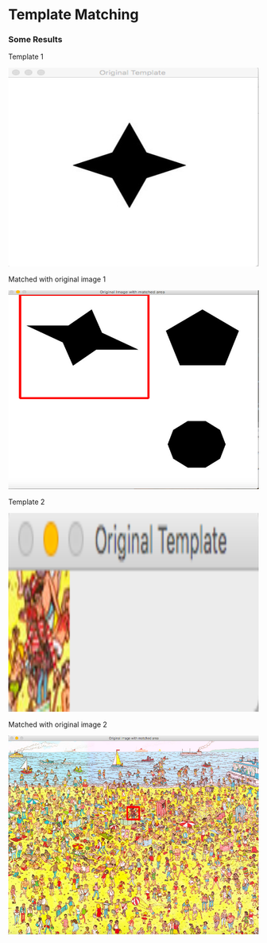 # Template Matching

### Some Results


Template 1

<img src="https://github.com/imsanjoykb/Bunch-of-Computer-Vision-Projects/blob/master/TemplateMatching/Example%20-%20Template%201.png" alt="" data-canonical-src="https://github.com/imsanjoykb/Bunch-of-Computer-Vision-Projects/blob/master/TemplateMatching/Example%20-%20Template%201.png" width="600" height="400" />

Matched with original image 1

<img src="https://github.com/imsanjoykb/Bunch-of-Computer-Vision-Projects/blob/master/TemplateMatching/Example%20-%20Matched%201.png" alt="" data-canonical-src="https://github.com/imsanjoykb/Bunch-of-Computer-Vision-Projects/blob/master/TemplateMatching/Example%20-%20Matched%201.png" width="600" height="400" />



Template 2

<img src="https://github.com/imsanjoykb/Bunch-of-Computer-Vision-Projects/blob/master/TemplateMatching/Example%20-%20Template%202.png" alt="" data-canonical-src="https://github.com/imsanjoykb/Bunch-of-Computer-Vision-Projects/blob/master/TemplateMatching/Example%20-%20Template%202.png" width="600" height="400" />

Matched with original image 2

<img src="https://github.com/imsanjoykb/Bunch-of-Computer-Vision-Projects/blob/master/TemplateMatching/Example%20-%20Matched%202.png" alt="" data-canonical-src="https://github.com/imsanjoykb/Bunch-of-Computer-Vision-Projects/blob/master/TemplateMatching/Example%20-%20Matched%202.png" width="600" height="400" />

